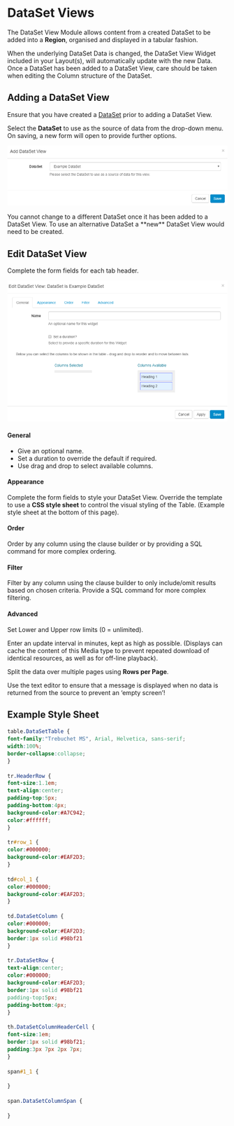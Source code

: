 <!--toc=widgets-->
# DataSet Views

The DataSet View Module allows content from a created DataSet to be added into a **Region**, organised and displayed in a tabular fashion.

When the underlying DataSet Data is changed, the DataSet View Widget included in your Layout(s), will automatically update with the new Data.
<tip>
Once a DataSet has been added to a DataSet View, care should be taken when editing the Column structure of the DataSet.
</tip>

## Adding a DataSet View

Ensure that you have created a [DataSet](media_datasets.html) prior to adding a DataSet View.

Select the **DataSet** to use as the source of data from the drop-down menu. On saving, a new form will open to provide further options.

![DataSet View](img/media_dataset_view_add.png)

<tip>
You cannot change to a different DataSet once it has been added to a DataSet View. To use an alternative DataSet a **new** DataSet View would need to be created.

</tip>

## Edit DataSet View

Complete the form fields for each tab header.

![DataSet View Edit](img/media_dataset_view_edit.png)

#### General

- Give an optional name.
- Set a duration to override the default if required.
- Use drag and drop to select available columns.

#### Appearance

Complete the form fields to style your DataSet View. Override the template to use a **CSS style sheet** to control the visual styling of the Table. (Example style sheet at the bottom of this page).

#### Order

Order by any column using the clause builder or by providing a SQL command for more complex ordering.

#### Filter

Filter by any column using the clause builder to only include/omit results based on chosen criteria. Provide a SQL command for more complex filtering.

#### Advanced

Set Lower and Upper row limits (0 = unlimited).

Enter an update interval in minutes, kept as high as possible. (Displays can cache the content of this Media type to prevent repeated download of identical resources, as well as for off-line playback).

Split the data over multiple pages using **Rows per Page**. 

<tip>

Use the text editor to ensure that a message is displayed when no data is returned from the source to prevent an ‘empty screen’!

</tip>

## Example Style Sheet

``` css
table.DataSetTable {
font-family:"Trebuchet MS", Arial, Helvetica, sans-serif;  
width:100%;
border-collapse:collapse;
}

tr.HeaderRow {
font-size:1.1em;
text-align:center;
padding-top:5px;
padding-bottom:4px;
background-color:#A7C942;
color:#ffffff;
}

tr#row_1 {
color:#000000;
background-color:#EAF2D3;
}

td#col_1 {
color:#000000;
background-color:#EAF2D3;
}

td.DataSetColumn {
color:#000000;
background-color:#EAF2D3;
border:1px solid #98bf21
}

tr.DataSetRow {
text-align:center;
color:#000000;
background-color:#EAF2D3;
border:1px solid #98bf21
padding-top:5px;
padding-bottom:4px;
}

th.DataSetColumnHeaderCell {
font-size:1em;
border:1px solid #98bf21;
padding:3px 7px 2px 7px;
}

span#1_1 {

}

span.DataSetColumnSpan {

}
```


